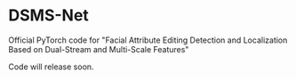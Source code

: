 # DSMS-Net
Official PyTorch code for "Facial Attribute Editing Detection and Localization Based on Dual-Stream and Multi-Scale Features"

Code will release soon.
